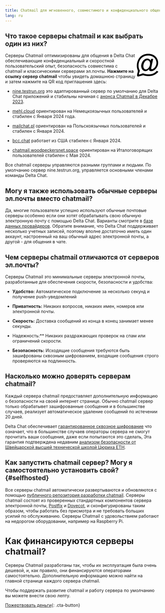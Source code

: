 ```yaml
---
title: Chatmail для мгновенного, совместимого и конфиденциального общения
lang: ru
---
```



## Что такое серверы chatmail и как выбрать один из них? 

<img alt="Chatmail logo" src="../assets/logos/chatmail.svg" width="80" style="float:right;" />

Серверы Chatmail оптимизированы для общения в Delta Chat 
обеспечивающие конфиденциальный и скоростной пользовательский опыт, 
 безопасность совместима с  chatmail и классическими серверами эл.почты. 
**Нажмите на ссылку сервер chatmail** чтобы увидеть домашнюю страницу и затем нажмите на QR код приглашения здесь: 

- [nine.testrun.org](https://nine.testrun.org) это адаптированный сервер по умолчанию
  для Delta Chat приложений и стабильны начиная с [анонса  Chatmail в Декабре 2023](https://delta.chat/en/2023-12-13-chatmail).

- [mehl.cloud](https://mehl.cloud) ориентирован на Немецкоязычных
  пользователей и стабилен с Января 2024 года.

- [mailchat.pl](https://mailchat.pl) ориентирован на Польскоязычных
  пользователей и стабилен с Января 2024.

- [bcc.chat](https://bcc.chat) работает из США
стабилен с  Января 2024.

- [chatmail.woodpeckersnet.space](https://chatmail.woodpeckersnest.space/)
  ориентирован на Италоговорящих пользователей
  стабилен с Мая 2024. 

Все chatmail серверы управляются разными группами и людьми. 
По умолчанию сервер nine.testrun.org, управляется основными членами команды Delta Chat. 

## Могу я также использовать обычные серверы эл.почты вместо chatmail?

Да, многие пользователи успешно используют обычные почтовые серверы
особенно если они хотят обрабатывать свою обычную электронную почту с помощью Delta Chat.
Варианты смотрите в [базе данных провайдеров](https://providers.delta.chat).
Обратите внимание, что Delta Chat поддерживает несколько учетных записей, поэтому
вполне достаточно иметь один аккаунт, настроенный на ваш обычный адрес электронной почты,
а другой - для общения в чате.


## Чем серверы chatmail отличаются от серверов эл.почты?

Серверы Chatmail это минимальные серверы электронной почты, разработанные для обеспечения скорости, безопасности и удобства:

- **Удобство:** Автоматическое подключение за несколько секунд и получение push-уведомлений

- **Приватность:** Никаких вопросов, никаких имен, номеров или электронной почты.

- **Скорость:** Доставка сообщений из конца в конец занимает менее секунды.

- Надежность:** Никаких раздражающих проверок на спам или ограничений скорости.

- **Безопасность:** Исходящие сообщения требуются быть зашифрованы сквозным шифрованием,
  входящие сообщения строго проверяются на подлинность.


## Насколько можно доверять серверам chatmail?

Каждый сервера chatmail предоставляет дополнительную информацию о безопасности на своей интернет странице.
Обычно chatmail сервер только обрабатывет зашифрованные сообщения и
в большинстве случаев,  реализует автоматическое удаление сообщений по истечении 20 дней.

Delta Chat обеспечивает [гарантированное сквозное шифрование](https://delta.chat/en/2023-11-23-jumbo-42)
что означает, что в большинстве случаев операторы сервера не смогут прочитать ваши сообщения, даже если попытаются это сделать,
Эта гарантия подтверждена недавним [анализом безопасности от Швейцарской высшей технической школой Цюриха ETH](https://delta.chat/en/2024-03-25-crypto-analysis-securejoin).


## Как запустить chatmail сервер? Могу я самостоятельно установить свой? {#selfhosted}

Все серверы chatmail автоматически развертываются и обновляются с помощью
[публичного репозитория разработки chatmail](https://github.com/deltachat/chatmail).
Серверы chatmail состоят из проверенных стандартных компонентов сервера электронной почты,
[Postfix](https://postfix.org) и [Dovecot](https://dovecot.org),
и сконфигурированы таким образом, чтобы работать без присмотра и не требовать больших усилий по обслуживанию.
Серверы Chatmail с удовольствием работают на недорогом оборудовании, например на Raspberry Pi.


# Как финансируются серверы chatmail?

Серверы Chatmail разработаны так, чтобы их эксплуатация была очень дешевой,
и, как правило, они финансируются операторами самостоятельно.
Дополнительную информацию можно найти на главной странице каждого сервера chatmail.

Чтобы поддержать развитие chatmail и работу сервера по умолчанию
вы можете внести свою лепту.

[Пожертвовать деньги](donate){: .cta-button}
